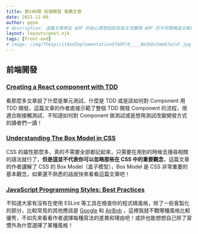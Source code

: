 ```yaml
---
title: 第106期 前端開發 推薦文章
date: 2021-11-09
author: gqsm
# description: 這篇文章將從 AOP 的核心思想談到目前主流實現 AOP 的不同策略並比較他們的差異，適合了解 Java 語言或者有稍微玩過 AOP 但是不清楚其原理的人閱讀。
layout: layouts/post.njk
tags: [Front-end]
# image: /img/TheSpiritAndImplementationOfAOP/0____Bm36Dv5mm97e2vF.jpg
---
```


## 前端開發

### [Creating a React component with TDD](https://dev.to/mbarzeev/creating-a-react-component-with-tdd-2jn8)

看那麼多文章說了什麼是單元測試、什麼是 TDD 或是該如何對 Component 用 TDD 開發，這篇文章的作者直接示範了整個 TDD 開發 Component 的流程，很適合剛接觸測試、不知道如何對 Component 做測試或是想用測試改變開發方式的讀者們一讀！

### [Understanding The Box Model in CSS](https://dev.to/yamanidev/understanding-the-box-model-in-css-1af)

CSS 的屬性那麼多，真的不需要全部都記起來，只需要在用到的時候去搜尋相關的語法就行了，**但是這並不代表你可以忽略那些在 CSS 中的重要觀念**，這篇文章的作者講解了 CSS 的 Box Model（盒子模型），Box Model 是 CSS 非常重要的基本觀念，如果還不熟悉的話就快來看看這篇文章吧！

### [JavaScript Programming Styles: Best Practices](https://www.ma-no.org/en/programming/javascript/javascript-programming-styles-best-practices)

不知道大家有沒有在使用 ESLint 等工具在檢查你的程式碼風格，除了一些客製化的部分，比較常見的其他應該是 [Google](https://google.github.io/styleguide/jsguide.html) 和 [AirBnb](https://github.com/airbnb/javascript) ，這裡我就不戰哪種風格比較優秀，不如先來看看作者選擇每種寫法的差異和理由吧！或許也能想想自己除了習慣外為什麼選擇了某種風格！